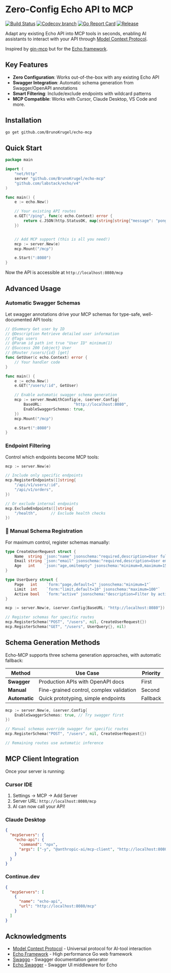 # Zero-Config Echo API to MCP

[![Build Status](https://github.com/BrunoKrugel/echo-mcp/actions/workflows/run-test.yaml/badge.svg?branch=main)](https://github.com/features/actions)
[![Codecov branch](https://img.shields.io/codecov/c/github/BrunoKrugel/echo-mcp/main.svg)](https://codecov.io/gh/BrunoKrugel/echo-mcp)
[![Go Report Card](https://goreportcard.com/badge/github.com/BrunoKrugel/echo-mcp)](https://goreportcard.com/report/github.com/BrunoKrugel/echo-mcp)
[![Release](https://img.shields.io/github/release/BrunoKrugel/echo-mcp.svg?style=flat-square)](https://github.com/BrunoKrugel/echo-mcp/releases)

Adapt any existing Echo API into MCP tools in seconds, enabling AI assistants to interact with your API through [Model Context Protocol](https://modelcontextprotocol.io/introduction).

Inspired by [gin-mcp](https://github.com/ckanthony/gin-mcp) but for the [Echo framework](https://echo.labstack.com/).

## Key Features

- **Zero Configuration**: Works out-of-the-box with any existing Echo API
- **Swagger Integration**: Automatic schema generation from Swagger/OpenAPI annotations
- **Smart Filtering**: Include/exclude endpoints with wildcard patterns
- **MCP Compatible**: Works with Cursor, Claude Desktop, VS Code and more.

## Installation

```bash
go get github.com/BrunoKrugel/echo-mcp
```

## Quick Start

```go
package main

import (
    "net/http"
    server "github.com/BrunoKrugel/echo-mcp"
    "github.com/labstack/echo/v4"
)

func main() {
    e := echo.New()

    // Your existing API routes
    e.GET("/ping", func(c echo.Context) error {
        return c.JSON(http.StatusOK, map[string]string{"message": "pong"})
    })


    // Add MCP support (this is all you need!)
    mcp := server.New(e)
    mcp.Mount("/mcp")

    e.Start(":8080")
}
```

Now the API is accessible at `http://localhost:8080/mcp`

## Advanced Usage

### Automatic Swagger Schemas

Let swagger annotations drive your MCP schemas for type-safe, well-documented API tools:

```go
// @Summary Get user by ID
// @Description Retrieve detailed user information
// @Tags users
// @Param id path int true "User ID" minimum(1)
// @Success 200 {object} User
// @Router /users/{id} [get]
func GetUser(c echo.Context) error {
    // Your handler code
}

func main() {
    e := echo.New()
    e.GET("/users/:id", GetUser)

    // Enable automatic swagger schema generation
    mcp := server.NewWithConfig(e, &server.Config{
        BaseURL:              "http://localhost:8080",
        EnableSwaggerSchemas: true,
    })
    mcp.Mount("/mcp")

    e.Start(":8080")
}
```

### Endpoint Filtering

Control which endpoints become MCP tools:

```go
mcp := server.New(e)

// Include only specific endpoints
mcp.RegisterEndpoints([]string{
    "/api/v1/users/:id",
    "/api/v1/orders",
})

// Or exclude internal endpoints
mcp.ExcludeEndpoints([]string{
    "/health",      // Exclude health checks
})
```

### 🔧 Manual Schema Registration

For maximum control, register schemas manually:

```go
type CreateUserRequest struct {
    Name  string `json:"name" jsonschema:"required,description=User full name"`
    Email string `json:"email" jsonschema:"required,description=User email address"`
    Age   int    `json:"age,omitempty" jsonschema:"minimum=0,maximum=150"`
}

type UserQuery struct {
    Page   int    `form:"page,default=1" jsonschema:"minimum=1"`
    Limit  int    `form:"limit,default=10" jsonschema:"maximum=100"`
    Active bool   `form:"active" jsonschema:"description=Filter by active status"`
}

mcp := server.New(e, &server.Config{BaseURL: "http://localhost:8080"})

// Register schemas for specific routes
mcp.RegisterSchema("POST", "/users", nil, CreateUserRequest{})
mcp.RegisterSchema("GET", "/users", UserQuery{}, nil)
```

## Schema Generation Methods

Echo-MCP supports three schema generation approaches, with automatic fallback:

| Method | Use Case | Priority |
|--------|----------|----------|
| **Swagger** | Production APIs with OpenAPI docs | First |
| **Manual** | Fine-grained control, complex validation | Second |
| **Automatic** | Quick prototyping, simple endpoints | Fallback |

```go
mcp := server.New(e, &server.Config{
    EnableSwaggerSchemas: true, // Try swagger first
})

// Manual schemas override swagger for specific routes
mcp.RegisterSchema("POST", "/users", nil, CreateUserRequest{})

// Remaining routes use automatic inference
```

## MCP Client Integration

Once your server is running:

### Cursor IDE
1. Settings → MCP → Add Server
2. Server URL: `http://localhost:8080/mcp`
3. AI can now call your API!

### Claude Desktop
```json
{
  "mcpServers": {
    "echo-api": {
      "command": "npx",
      "args": ["-y", "@anthropic-ai/mcp-client", "http://localhost:8080/mcp"]
    }
  }
}
```

### Continue.dev
```json
{
  "mcpServers": [
    {
      "name": "echo-api",
      "url": "http://localhost:8080/mcp"
    }
  ]
}
```

## Acknowledgments

- [Model Context Protocol](https://modelcontextprotocol.io/) - Universal protocol for AI-tool interaction
- [Echo Framework](https://echo.labstack.com/) - High performance Go web framework
- [Swaggo](https://github.com/swaggo/swag) - Swagger documentation generator
- [Echo Swagger](https://github.com/swaggo/echo-swagger) - Swagger UI middleware for Echo
